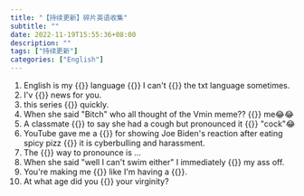 ```yaml
---
title: "【持续更新】碎片英语收集"
subtitle: ""
date: 2022-11-19T15:55:36+08:00
description: ""
tags: ["持续更新"]
categories: ["English"]
---
```


1. English is my {{<blank-text hide="native">}} language {{<blank-text hide="yet even">}} I can't {{<blank-text hide="">}} the txt language sometimes.
2. I'v {{<blank-text hide="got">}} news for you.
3. this series {{<blank-text hide="escalated">}} quickly.
4. When she said "Bitch" who all thought of the Vmin meme?? {{<blank-text hide="Definitely">}} me😂😂
5. A classmate {{<blank-text hide="tried">}} to say she had a cough but pronounced it {{<blank-text hide="as">}} "cock"😂
6. YouTube gave me a {{<blank-text hide="strike">}} for showing Joe Biden's reaction after eating spicy pizz {{<blank-text hide="claiming">}} it is cyberbulling and harassment.
7. The {{<blank-text hide="right">}} way to pronounce is ...
8. When she said "well I can't swim either" I immediately {{<blank-text hide="starting laughing">}} my ass off.
9. You're making me {{<blank-text hide="feel">}} like I'm having a {{<blank-text hide="stroke">}}.
10. At what age did you {{<blank-text hide="lose">}} your virginity?